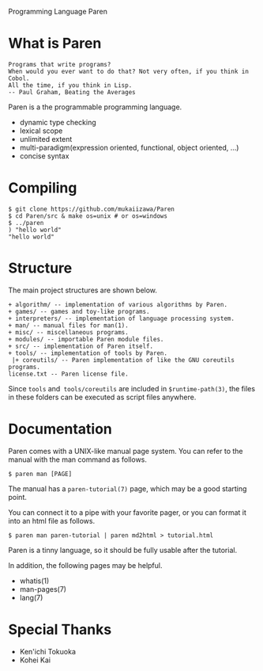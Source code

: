Programming Language Paren

# What is Paren

    Programs that write programs?
    When would you ever want to do that? Not very often, if you think in Cobol.
    All the time, if you think in Lisp.
    -- Paul Graham, Beating the Averages

Paren is a the programmable programming language.

- dynamic type checking
- lexical scope
- unlimited extent
- multi-paradigm(expression oriented, functional, object oriented, ...)
- concise syntax

# Compiling

    $ git clone https://github.com/mukaiizawa/Paren
    $ cd Paren/src & make os=unix # or os=windows
    $ ../paren
    ) "hello world"
    "hello world"

# Structure
The main project structures are shown below.

    + algorithm/ -- implementation of various algorithms by Paren.
    + games/ -- games and toy-like programs.
    + interpreters/ -- implementation of language processing system.
    + man/ -- manual files for man(1).
    + misc/ -- miscellaneous programs.
    + modules/ -- importable Paren module files.
    + src/ -- implementation of Paren itself.
    + tools/ -- implementation of tools by Paren.
     |+ coreutils/ -- Paren implementation of like the GNU coreutils programs.
    license.txt -- Paren license file.

Since `tools` and` tools/coreutils` are included in `$runtime-path(3)`, the files in these folders can be executed as script files anywhere.

# Documentation
Paren comes with a UNIX-like manual page system. You can refer to the manual with the man command as follows.

    $ paren man [PAGE]

The manual has a `paren-tutorial(7)` page, which may be a good starting point.

You can connect it to a pipe with your favorite pager, or you can format it into an html file as follows.

    $ paren man paren-tutorial | paren md2html > tutorial.html

Paren is a tinny language, so it should be fully usable after the tutorial.

In addition, the following pages may be helpful.

- whatis(1)
- man-pages(7)
- lang(7)

# Special Thanks

- Ken'ichi Tokuoka
- Kohei Kai
